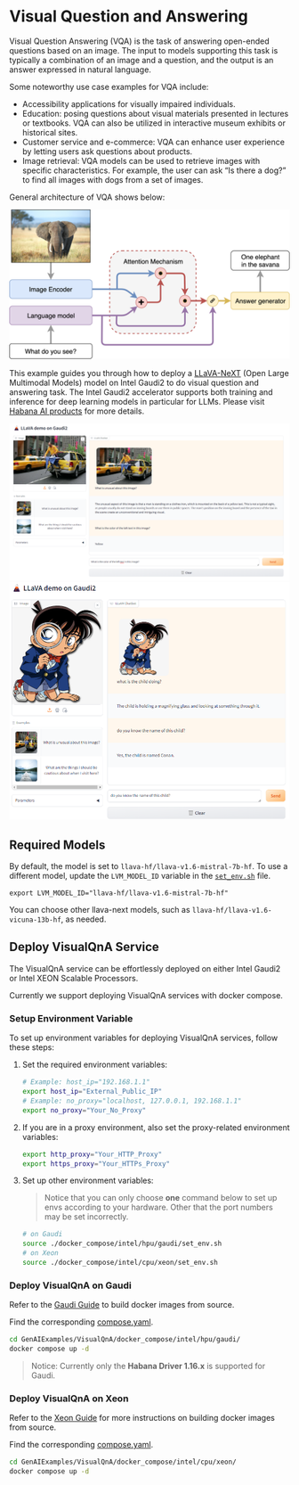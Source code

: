 # Visual Question and Answering

Visual Question Answering (VQA) is the task of answering open-ended questions based on an image. The input to models supporting this task is typically a combination of an image and a question, and the output is an answer expressed in natural language.

Some noteworthy use case examples for VQA include:

- Accessibility applications for visually impaired individuals.
- Education: posing questions about visual materials presented in lectures or textbooks. VQA can also be utilized in interactive museum exhibits or historical sites.
- Customer service and e-commerce: VQA can enhance user experience by letting users ask questions about products.
- Image retrieval: VQA models can be used to retrieve images with specific characteristics. For example, the user can ask “Is there a dog?” to find all images with dogs from a set of images.

General architecture of VQA shows below:

![VQA](./assets/img/vqa.png)

This example guides you through how to deploy a [LLaVA-NeXT](https://github.com/LLaVA-VL/LLaVA-NeXT) (Open Large Multimodal Models) model on Intel Gaudi2 to do visual question and answering task. The Intel Gaudi2 accelerator supports both training and inference for deep learning models in particular for LLMs. Please visit [Habana AI products](https://habana.ai/products/) for more details.

![llava screenshot](./assets/img/llava_screenshot1.png)
![llava-screenshot](./assets/img/llava_screenshot2.png)

## Required Models

By default, the model is set to `llava-hf/llava-v1.6-mistral-7b-hf`. To use a different model, update the `LVM_MODEL_ID` variable in the [`set_env.sh`](./docker_compose/intel/hpu/gaudi/set_env.sh) file.

```
export LVM_MODEL_ID="llava-hf/llava-v1.6-mistral-7b-hf"
```

You can choose other llava-next models, such as `llava-hf/llava-v1.6-vicuna-13b-hf`, as needed.

## Deploy VisualQnA Service

The VisualQnA service can be effortlessly deployed on either Intel Gaudi2 or Intel XEON Scalable Processors.

Currently we support deploying VisualQnA services with docker compose.

### Setup Environment Variable

To set up environment variables for deploying VisualQnA services, follow these steps:

1. Set the required environment variables:

   ```bash
   # Example: host_ip="192.168.1.1"
   export host_ip="External_Public_IP"
   # Example: no_proxy="localhost, 127.0.0.1, 192.168.1.1"
   export no_proxy="Your_No_Proxy"
   ```

2. If you are in a proxy environment, also set the proxy-related environment variables:

   ```bash
   export http_proxy="Your_HTTP_Proxy"
   export https_proxy="Your_HTTPs_Proxy"
   ```

3. Set up other environment variables:

   > Notice that you can only choose **one** command below to set up envs according to your hardware. Other that the port numbers may be set incorrectly.

   ```bash
   # on Gaudi
   source ./docker_compose/intel/hpu/gaudi/set_env.sh
   # on Xeon
   source ./docker_compose/intel/cpu/xeon/set_env.sh
   ```

### Deploy VisualQnA on Gaudi

Refer to the [Gaudi Guide](./docker_compose/intel/hpu/gaudi/README.md) to build docker images from source.

Find the corresponding [compose.yaml](./docker_compose/intel/hpu/gaudi/compose.yaml).

```bash
cd GenAIExamples/VisualQnA/docker_compose/intel/hpu/gaudi/
docker compose up -d
```

> Notice: Currently only the **Habana Driver 1.16.x** is supported for Gaudi.

### Deploy VisualQnA on Xeon

Refer to the [Xeon Guide](./docker_compose/intel/cpu/xeon/README.md) for more instructions on building docker images from source.

Find the corresponding [compose.yaml](./docker_compose/intel/cpu/xeon/compose.yaml).

```bash
cd GenAIExamples/VisualQnA/docker_compose/intel/cpu/xeon/
docker compose up -d
```
